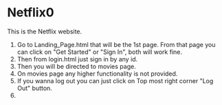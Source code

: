 # Netflix0
This is the Netflix website.


1. Go to Landing_Page.html that will be the 1st page. From that page you can click on "Get Started" or "Sign In", both will work fine.
2. Then from login.html just sign in by any id.
3. Then you will be directed to movies page.
4. On movies page any higher functionality is not provided.
5. If you wanna log out you can just click on Top most right corner "Log Out" button.
6. 
